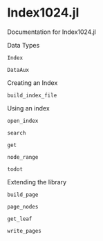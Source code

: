# Index1024.jl

Documentation for Index1024.jl

Data Types

```@docs
Index
```
```@docs
DataAux
```
Creating an Index

```@docs
build_index_file
```

Using an index

```@docs
open_index
```
```@docs
search
```
```@docs
get
```
```@docs
node_range
```
```@docs
todot
```

Extending the library
```@docs
build_page
```
```@docs
page_nodes
```
```@docs
get_leaf
```
```@docs
write_pages
```


